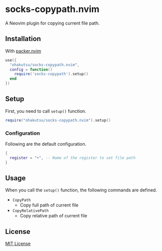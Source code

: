 # socks-copypath.nvim

A Neovim plugin for copying current file path.

## Installation

With [packer.nvim](https://github.com/wbthomason/packer.nvim)

```lua
use({
  "ohakutsu/socks-copypath.nvim",
  config = function()
    require('socks-copypath').setup()
  end
})
```

## Setup

First, you need to call `setup()` function.

```lua
require("ohakutsu/socks-copypath.nvim").setup()
```

### Configuration

Following are the default configuration.

```lua
{
  register = "+", -- Name of the register to set file path
}
```

## Usage

When you call the `setup()` function, the following commands are defined.

- `CopyPath`
  - Copy full path of current file
- `CopyRelativePath`
  - Copy relative path of current file

## License

[MIT License](/LICENSE)
